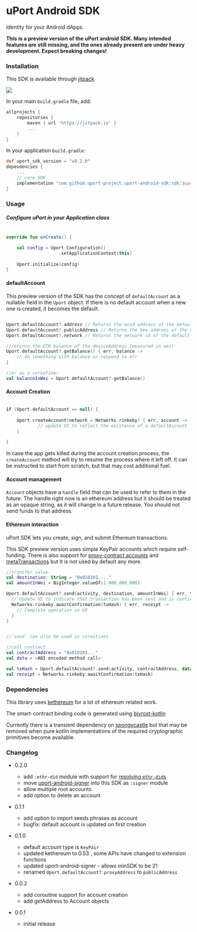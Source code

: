 # uPort Android SDK

Identity for your Android dApps.

**This is a preview version of the uPort android SDK.
Many intended features are still missing, and the ones already present are under heavy development.
Expect breaking changes!**

### Installation

This SDK is available through [jitpack](https://jitpack.io/)

[![](https://jitpack.io/v/uport-project/uport-android-sdk.svg)](https://jitpack.io/#uport-project/uport-android-sdk)

In your main `build.gradle` file, add:

```groovy
allprojects {
    repositories {
        maven { url 'https://jitpack.io' }
        ...
    }
}
```

In your application `build.gradle`:
```groovy
def uport_sdk_version = "v0.2.0"
dependencies {
    ...
    // core SDK
    implementation "com.github.uport-project.uport-android-sdk:sdk:$uport_sdk_version"
}
```

### Usage


##### Configure uPort in your Application class

```kotlin

override fun onCreate() {
    
    val config = Uport.Configuration()
                    .setApplicationContext(this)
    
    Uport.initialize(config)
}

```

#### defaultAccount

This preview version of the SDK has the concept of `defaultAccount` as a nullable field in the `Uport` object.
If there is no default account when a new one is created, it becomes the default.

```kotlin

Uport.defaultAccount?.address // Returns the mnid address of the default account
Uport.defaultAccount?.publicAddress // Returns the hex address of the default account
Uport.defaultAccount?.network // Returns the network id of the default account

//returns the ETH balance of the deviceAddress (measured in wei)
Uport.defaultAccount?.getBalance() { err, balance ->
    // do something with balance or respond to err
}

//or as a coroutine:
val balanceInWei = Uport.defaultAccount?.getBalance()

```

#### Account Creation

```kotlin

if (Uport.defaultAccount == null) {
    
    Uport.createAccount(network = Networks.rinkeby) { err, account ->
            // update UI to reflect the existence of a defaultAccount
    }
    
}
```

In case the app gets killed during the account creation process, the `createAccount` method will try to resume the process where it left off.
It can be instructed to start from scratch, but that may cost additional fuel.

#### Account management

`Account` objects have a `handle` field that can be used to refer to them in the future.
The handle right now is an ethereum address but it should be treated as an opaque string, as it will change in a future release.
You should not send funds to that address.

#### Ethereum interaction

uPort SDK lets you create, sign, and submit Ethereum transactions.

This SDK preview version uses simple KeyPair accounts which require self-funding.
There is also support for [proxy-contract accounts](https://github.com/uport-project/uport-identity)
 and [metaTransactions](https://medium.com/uport/making-uport-smart-contracts-smarter-part-3-fixing-user-experience-with-meta-transactions-105209ed43e0)
 but it is not used by default any more.


```kotlin
//transfer value
val destination: String = "0x010101...."
val amountInWei = BigInteger.valueOf(1_000_000_000)

Uport.defaultAccount?.send(activity, destination, amountInWei) { err, txHash ->
  // Update UI to indicate that transaction has been sent and is confirming
  Networks.rinkeby.awaitConfirmation(txHash) { err, receipt ->
    // Complete operation in UX
  }
}


//`send` can also be used in coroutines

//call contract
val contractAddress = "0x010101..."
val data = <ABI encoded method call>

val txHash = Uport.defaultAccount?.send(activity, contractAddress, data)
val receipt = Networks.rinkeby.awaitConfirmation(txHash)

```


### Dependencies

This library uses [kethereum](https://github.com/walleth/kethereum) for a lot of ethereum related work.

The smart-contract binding code is generated using [bivrost-kotlin](https://github.com/gnosis/bivrost-kotlin)

Currently there is a transient dependency on [spongycastle](https://rtyley.github.io/spongycastle/)
but that may be removed when pure kotlin implementations of the required cryptographic primitives become available. 


### Changelog

* 0.2.0
    * add `:ethr-did` module with support for [resolving `ethr-did`s](https://github.com/uport-project/ethr-did-resolver) 
    * move [uport-android-signer](https://github.com/uport-project/uport-android-signer) into this SDK as `:signer` module
    * allow multiple root accounts
    * add option to delete an account

* 0.1.1
    * add option to import seeds phrases as account
    * bugfix: default account is updated on first creation 

* 0.1.0
    * default account type is `KeyPair`
    * updated kethereum to 0.53 , some APIs have changed to extension functions
    * updated uport-android-signer - allows minSDK to be 21
    * renamed `Uport.defaultAccount?.proxyAddress` to `publicAddress`
    
* 0.0.2
    * add coroutine support for account creation
    * add getAddress to Account objects
    
* 0.0.1
    * initial release

